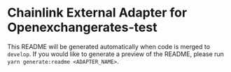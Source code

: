 # Chainlink External Adapter for Openexchangerates-test

This README will be generated automatically when code is merged to `develop`. If you would like to generate a preview of the README, please run `yarn generate:readme <ADAPTER_NAME>`.
